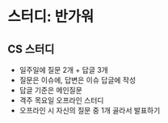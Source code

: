 # 스터디: 반가워

## CS 스터디
- 일주일에 질문 2개 + 답글 3개
- 질문은 이슈에, 답변은 이슈 답글에 작성
- 답글 기준은 메인질문
- 격주 목요일 오프라인 스터디
- 오프라인 시 자신의 질문 중 1개 골라서 발표하기
